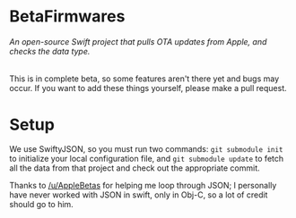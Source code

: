 # BetaFirmwares

###### An open-source Swift project that pulls OTA updates from Apple, and checks the data type.

This is in complete beta, so some features aren't there yet and bugs may occur.
If you want to add these things yourself, please make a pull request.

# Setup
We use SwiftyJSON, so you must run two commands: 
`git submodule init` to initialize your local configuration file, and `git submodule update` to fetch all the data from that project and check out the appropriate commit.

Thanks to [/u/AppleBetas](https://reddit.com/user/AppleBetas) for helping me loop through JSON; I personally have never worked with JSON in swift, only in Obj-C, so a lot of credit should go to him.
